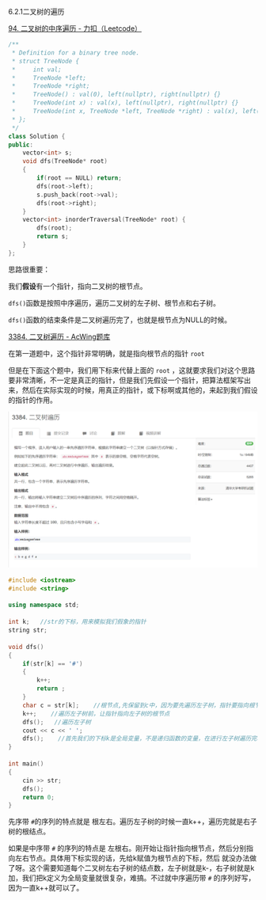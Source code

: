 6.2.1二叉树的遍历

[94. 二叉树的中序遍历 - 力扣（Leetcode）](https://leetcode.cn/problems/binary-tree-inorder-traversal/description/)

```cpp
/**
 * Definition for a binary tree node.
 * struct TreeNode {
 *     int val;
 *     TreeNode *left;
 *     TreeNode *right;
 *     TreeNode() : val(0), left(nullptr), right(nullptr) {}
 *     TreeNode(int x) : val(x), left(nullptr), right(nullptr) {}
 *     TreeNode(int x, TreeNode *left, TreeNode *right) : val(x), left(left), right(right) {}
 * };
 */
class Solution {
public:
    vector<int> s;
    void dfs(TreeNode* root)
    {
        if(root == NULL) return;
        dfs(root->left);
        s.push_back(root->val);
        dfs(root->right);
    }
    vector<int> inorderTraversal(TreeNode* root) {
        dfs(root);
        return s;
    }
};
```

思路很重要：

我们**假设**有一个指针，指向二叉树的根节点。

`dfs()`函数是按照中序遍历，遍历二叉树的左子树、根节点和右子树。

`dfs()`函数的结束条件是二叉树遍历完了，也就是根节点为NULL的时候。

[3384. 二叉树遍历 - AcWing题库](https://www.acwing.com/problem/content/description/3387/)

在第一道题中，这个指针非常明确，就是指向根节点的指针 `root`

但是在下面这个题中，我们用下标来代替上面的 `root` ，这就要求我们对这个思路要非常清晰，不一定是真正的指针，但是我们先假设一个指针，把算法框架写出来，然后在实际实现的时候，用真正的指针，或下标啊或其他的，来起到我们假设的指针的作用。

![1682580651979](6.2.1二叉树的遍历.assets/1682580651979.png)

```cpp
#include <iostream>
#include <string>

using namespace std;

int k;   //str的下标，用来模拟我们假象的指针
string str;

void dfs()
{
    if(str[k] == '#')
    {
        k++;
        return ;
    }
    char c = str[k];    //根节点,先保留到c中，因为要先遍历左子树，指针要指向根节点的左子树，对应下标是k+1
    k++;    //遍历左子树前，让指针指向左子树的根节点
    dfs();   //遍历左子树
    cout << c << ' ';
    dfs();    //首先我们的下标k是全局变量，不是递归函数的变量，在进行左子树遍历完才会遇到右子树的根节点。所以遍历完左子树的每一个结点，k都要+1.遍历完之后的k就是根的右子树的根节点，k+1体现在上面两次k++中
}

int main()
{
    cin >> str;
    dfs();
    return 0;
}
```

先序带 `#`的序列的特点就是 根左右。遍历左子树的时候一直k++，遍历完就是右子树的根结点。

如果是中序带 `#` 的序列的特点是 左根右。刚开始让指针指向根节点，然后分别指向左右节点。具体用下标实现的话，先给k赋值为根节点的下标，然后 就没办法做了呀。这个需要知道每个二叉树左右子树的结点数，左子树就是k-，右子树就是k加，我们把k定义为全局变量就很复杂，难搞。不过就中序遍历带 `#` 的序列好写，因为一直k++就可以了。







